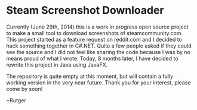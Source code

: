 Steam Screenshot Downloader
===========================

Currently (June 29th, 2014) this is a work in progress open source project to make a small tool to download screenshots of steamcommunity.com. This project started as a feature request on reddit.com and I decided to hack something together in C#.NET. Quite a few people asked if they could see the source and I did not feel like sharing the code because I was by no means proud of what I wrote. Today, 8 months later, I have decided to rewrite this project in Java using JavaFX. 

The repository is quite empty at this moment, but will contain a fully working version in the very near future.
Thank you for your interest, please come by soon!

~Rutger

